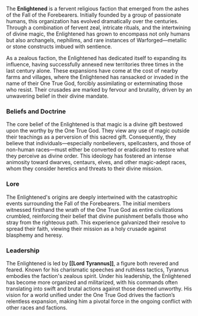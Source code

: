 The **Enlightened** is a fervent religious faction that emerged from the ashes of the Fall of the Forebearers. Initially founded by a group of passionate humans, this organization has evolved dramatically over the centuries. Through a combination of fervent zeal, intricate rituals, and the intertwining of divine magic, the Enlightened has grown to encompass not only humans but also archangels, nephilims, and rare instances of Warforged—metallic or stone constructs imbued with sentience.

As a zealous faction, the Enlightened has dedicated itself to expanding its influence, having successfully annexed new territories three times in the last century alone. These expansions have come at the cost of nearby farms and villages, where the Enlightened has ransacked or invaded in the name of their One True God, forcibly assimilating or exterminating those who resist. Their crusades are marked by fervour and brutality, driven by an unwavering belief in their divine mandate.

### **Beliefs and Doctrine**

The core belief of the Enlightened is that magic is a divine gift bestowed upon the worthy by the One True God. They view any use of magic outside their teachings as a perversion of this sacred gift. Consequently, they believe that individuals—especially nonbelievers, spellcasters, and those of non-human races—must either be converted or eradicated to restore what they perceive as divine order. This ideology has fostered an intense animosity toward dwarves, centaurs, elves, and other magic-adept races, whom they consider heretics and threats to their divine mission.

### **Lore**

The Enlightened's origins are deeply intertwined with the catastrophic events surrounding the Fall of the Forebearers. The initial members witnessed firsthand the wrath of the One True God as entire civilizations crumbled, reinforcing their belief that divine punishment befalls those who stray from the righteous path. This experience galvanized their resolve to spread their faith, viewing their mission as a holy crusade against blasphemy and heresy.

### **Leadership**

The Enlightened is led by **[[Lord Tyrannus]]**, a figure both revered and feared. Known for his charismatic speeches and ruthless tactics, Tyrannus embodies the faction's zealous spirit. Under his leadership, the Enlightened has become more organized and militarized, with his commands often translating into swift and brutal actions against those deemed unworthy. His vision for a world unified under the One True God drives the faction’s relentless expansion, making him a pivotal force in the ongoing conflict with other races and factions.